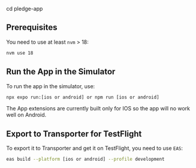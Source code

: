 cd pledge-app
## Prerequisites

You need to use at least `nvm` > 18:
```sh
nvm use 18
```

## Run the App in the Simulator

To run the app in the simulator, use:
```sh
npx expo run:[ios or android] or npm run [ios or android]
```
The App extensions are currently built only for IOS so the app will no work well on Android.

## Export to Transporter for TestFlight

To export it to Transporter and get it on TestFlight, you need to use `EAS`:
```sh
eas build --platform [ios or android] --profile development
```
